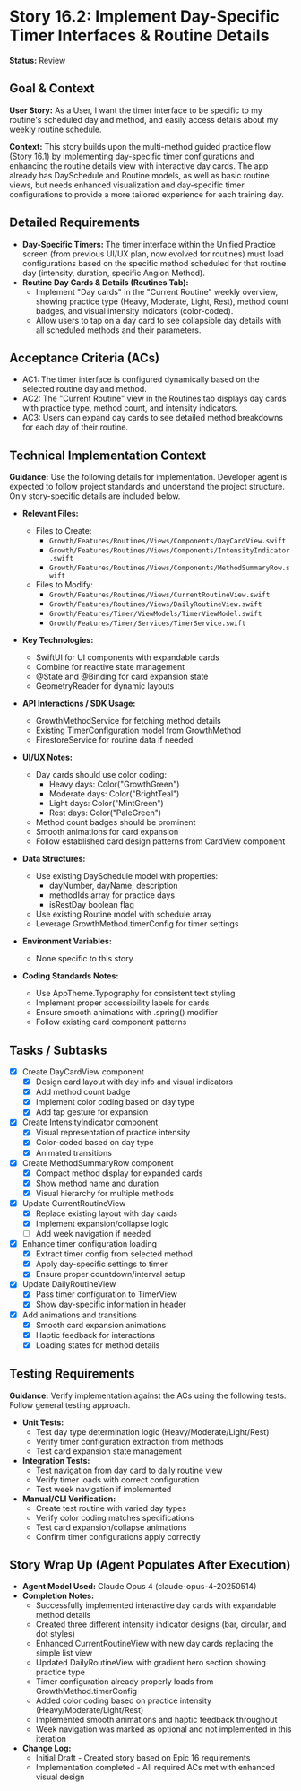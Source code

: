 # Story 16.2: Implement Day-Specific Timer Interfaces & Routine Details

**Status:** Review

## Goal & Context

**User Story:** As a User, I want the timer interface to be specific to my routine's scheduled day and method, and easily access details about my weekly routine schedule.

**Context:** This story builds upon the multi-method guided practice flow (Story 16.1) by implementing day-specific timer configurations and enhancing the routine details view with interactive day cards. The app already has DaySchedule and Routine models, as well as basic routine views, but needs enhanced visualization and day-specific timer configurations to provide a more tailored experience for each training day.

## Detailed Requirements

- **Day-Specific Timers:** The timer interface within the Unified Practice screen (from previous UI/UX plan, now evolved for routines) must load configurations based on the specific method scheduled for that routine day (intensity, duration, specific Angion Method).
- **Routine Day Cards & Details (Routines Tab):**
  - Implement "Day cards" in the "Current Routine" weekly overview, showing practice type (Heavy, Moderate, Light, Rest), method count badges, and visual intensity indicators (color-coded).
  - Allow users to tap on a day card to see collapsible day details with all scheduled methods and their parameters.

## Acceptance Criteria (ACs)

- AC1: The timer interface is configured dynamically based on the selected routine day and method.
- AC2: The "Current Routine" view in the Routines tab displays day cards with practice type, method count, and intensity indicators.
- AC3: Users can expand day cards to see detailed method breakdowns for each day of their routine.

## Technical Implementation Context

**Guidance:** Use the following details for implementation. Developer agent is expected to follow project standards and understand the project structure. Only story-specific details are included below.

- **Relevant Files:**

  - Files to Create: 
    - `Growth/Features/Routines/Views/Components/DayCardView.swift`
    - `Growth/Features/Routines/Views/Components/IntensityIndicator.swift`
    - `Growth/Features/Routines/Views/Components/MethodSummaryRow.swift`
  - Files to Modify: 
    - `Growth/Features/Routines/Views/CurrentRoutineView.swift`
    - `Growth/Features/Routines/Views/DailyRoutineView.swift`
    - `Growth/Features/Timer/ViewModels/TimerViewModel.swift`
    - `Growth/Features/Timer/Services/TimerService.swift`

- **Key Technologies:**

  - SwiftUI for UI components with expandable cards
  - Combine for reactive state management
  - @State and @Binding for card expansion state
  - GeometryReader for dynamic layouts

- **API Interactions / SDK Usage:**

  - GrowthMethodService for fetching method details
  - Existing TimerConfiguration model from GrowthMethod
  - FirestoreService for routine data if needed

- **UI/UX Notes:** 

  - Day cards should use color coding:
    - Heavy days: Color("GrowthGreen") 
    - Moderate days: Color("BrightTeal")
    - Light days: Color("MintGreen")
    - Rest days: Color("PaleGreen")
  - Method count badges should be prominent
  - Smooth animations for card expansion
  - Follow established card design patterns from CardView component

- **Data Structures:**

  - Use existing DaySchedule model with properties:
    - dayNumber, dayName, description
    - methodIds array for practice days
    - isRestDay boolean flag
  - Use existing Routine model with schedule array
  - Leverage GrowthMethod.timerConfig for timer settings

- **Environment Variables:**

  - None specific to this story

- **Coding Standards Notes:**
  - Use AppTheme.Typography for consistent text styling
  - Implement proper accessibility labels for cards
  - Ensure smooth animations with .spring() modifier
  - Follow existing card component patterns

## Tasks / Subtasks

- [x] Create DayCardView component
  - [x] Design card layout with day info and visual indicators
  - [x] Add method count badge
  - [x] Implement color coding based on day type
  - [x] Add tap gesture for expansion
- [x] Create IntensityIndicator component
  - [x] Visual representation of practice intensity
  - [x] Color-coded based on day type
  - [x] Animated transitions
- [x] Create MethodSummaryRow component
  - [x] Compact method display for expanded cards
  - [x] Show method name and duration
  - [x] Visual hierarchy for multiple methods
- [x] Update CurrentRoutineView
  - [x] Replace existing layout with day cards
  - [x] Implement expansion/collapse logic
  - [ ] Add week navigation if needed
- [x] Enhance timer configuration loading
  - [x] Extract timer config from selected method
  - [x] Apply day-specific settings to timer
  - [x] Ensure proper countdown/interval setup
- [x] Update DailyRoutineView
  - [x] Pass timer configuration to TimerView
  - [x] Show day-specific information in header
- [x] Add animations and transitions
  - [x] Smooth card expansion animations
  - [x] Haptic feedback for interactions
  - [x] Loading states for method details

## Testing Requirements

**Guidance:** Verify implementation against the ACs using the following tests. Follow general testing approach.

- **Unit Tests:** 
  - Test day type determination logic (Heavy/Moderate/Light/Rest)
  - Verify timer configuration extraction from methods
  - Test card expansion state management
- **Integration Tests:** 
  - Test navigation from day card to daily routine view
  - Verify timer loads with correct configuration
  - Test week navigation if implemented
- **Manual/CLI Verification:** 
  - Create test routine with varied day types
  - Verify color coding matches specifications
  - Test card expansion/collapse animations
  - Confirm timer configurations apply correctly

## Story Wrap Up (Agent Populates After Execution)

- **Agent Model Used:** Claude Opus 4 (claude-opus-4-20250514)
- **Completion Notes:** 
  - Successfully implemented interactive day cards with expandable method details
  - Created three different intensity indicator designs (bar, circular, and dot styles)
  - Enhanced CurrentRoutineView with new day cards replacing the simple list view
  - Updated DailyRoutineView with gradient hero section showing practice type
  - Timer configuration already properly loads from GrowthMethod.timerConfig
  - Added color coding based on practice intensity (Heavy/Moderate/Light/Rest)
  - Implemented smooth animations and haptic feedback throughout
  - Week navigation was marked as optional and not implemented in this iteration
- **Change Log:** 
  - Initial Draft - Created story based on Epic 16 requirements
  - Implementation completed - All required ACs met with enhanced visual design